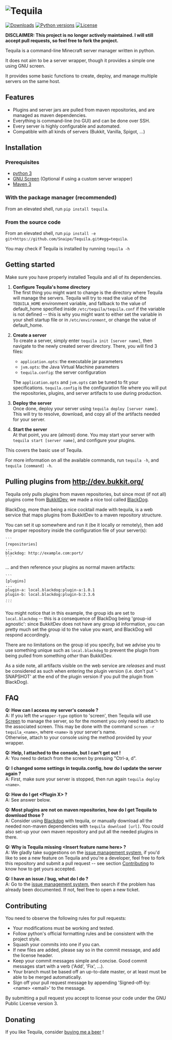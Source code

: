 ![Tequila][logo]
================

[![Downloads][downloads]][pypi]
[![Python versions][python_versions]][pypi]
[![License][license]](./LICENSE)

**DISCLAIMER: This project is no longer actively maintained. I will still accept pull requests, so feel free to fork the project.**

Tequila is a command-line Minecraft server manager written in python.

It does not aim to be a server wrapper, though it provides a simple one using GNU screen.

It provides some basic functions to create, deploy, and manage multiple servers on the same host.

## Features

* Plugins and server jars are pulled from maven repositories, and are managed as maven dependencies.
* Everything is command-line (no GUI) and can be done over SSH.
* Every server is highly configurable and automated.
* Compatible with all kinds of servers (Bukkit, Vanilla, Spigot, ...)

## Installation

### Prerequisites

* [python 3][python]
* [GNU Screen][screen] (Optional if using a custom server wrapper)
* [Maven 3][maven]

### With the package manager (recommended)

From an elevated shell, run `pip install tequila`.

### From the source code

From an elevated shell, run `pip install -e git+https://github.com/Snaipe/Tequila.git#egg=tequila`.

You may check if Tequila is installed by running `tequila -h`

## Getting started

Make sure you have properly installed Tequila and all of its dependencies.

1. **Configure Tequila's home directory**  
    The first thing you might want to change is the directory where Tequila will manage the servers. 
    Tequila will try to read the value of the `TEQUILA_HOME` environment variable, and fallback to the value of default_home
    specified inside `/etc/tequila/tequila.conf` if the variable is not defined -- this is why you might want to either set 
    the variable in your shell startup file or in `/etc/environment`, or change the value of default_home.

2. **Create a server**  
    To create a server, simply enter `tequila init [server name]`, then navigate to the newly created server directory.
    There, you will find 3 files:
    * `application.opts`: the executable jar parameters
    * `jvm.opts`: the Java Virtual Machine parameters
    * `tequila.config`: the server configuration
    
    The `application.opts` and `jvm.opts` can be tuned to fit your specifications.
    `tequila.config` is the configuration file where you will put the repositories, plugins, and server artifacts to use
    during production.
    
3. **Deploy the server**  
    Once done, deploy your server using `tequila deploy [server name]`. This will try to resolve, download, and copy all of
    the artifacts needed for your server.

5. **Start the server**  
    At that point, you are (almost) done. You may start your server with `tequila start [server name]`, and configure your plugins.

This covers the basic use of Tequila.

For more information on all the available commands, run `tequila -h`, and `tequila [command] -h`.

## Pulling plugins from http://dev.bukkit.org/

Tequila only pulls plugins from maven repositories, but since most (if not all) plugins come from [BukkitDev][bukkitdev],
we made a nice tool called [BlackDog][blackdog].

BlackDog, more than being a nice cocktail made with tequila, is a web service that maps plugins from BukkitDev to a
maven repository structure.

You can set it up somewhere and run it (be it locally or remotely), then add the proper repository inside the configuration
file of your server(s):

    ```
    [repositories]
    ...
    blackdog: http://example.com:port/
    ```
    
... and then reference your plugins as normal maven artifacts:

    ```
    [plugins]
    ...
    plugin-a: local.blackdog:plugin-a:1.0.1
    plugin-b: local.blackdog:plugin-b:2.3.6
    ...
    ```

You might notice that in this example, the group ids are set to `local.blackdog` -- this is a consequence of BlackDog
being 'group-id agnostic': since BukkitDev does not have any group id information, you can pretty much set the group id
to the value you want, and BlackDog will respond accordingly.

There are no limitations on the group id you specify, but we advise you to use something unique such as `local.blackdog`
to prevent the plugin from being pulled from something *other* than BukkitDev.

As a side note, all artifacts visible on the web service are *releases* and must be considered as such when entering
the plugin version (i.e. don't put '-SNAPSHOT' at the end of the plugin version if you pull the plugin from BlackDog).

## FAQ

**Q: How can I access my server's console ?**  
A: If you left the `wrapper-type` option to 'screen', then Tequila will use [Screen][screen] to manage the server, 
so for the moment you only need to attach to the associated screen.
This may be done with the command `screen -r tequila_<name>`, where `<name>` is your server's name.  
Otherwise, attach to your console using the method provided by your wrapper.

**Q: Help, I attached to the console, but I can't get out !**  
A: You need to detach from the screen by pressing "Ctrl-a, d".

**Q: I changed some settings in tequila.config, how do I update the server again ?**  
A: First, make sure your server is stopped, then run again `tequila deploy <name>`.

**Q: How do I get \<Plugin X\> ?**  
A: See answer below.

**Q: Most plugins are not on maven repositories, how do I get Tequila to download those ?**  
A: Consider using [Blackdog][blackdog] with tequila, or manually download all the needed non-maven dependencies with
`tequila download [url]`. You could also set-up your own maven repository and put all the needed plugins in there.

**Q: Why is Tequila missing \<Insert feature name here\> ?**  
A: We gladly take suggestions on the [issue management system][issues], if you'd like to see a new feature on Tequila
and you're a developer, feel free to fork this repository and submit a pull request -- see section [Contributing](#contributing)
to know how to get yours accepted.

**Q: I have an issue / bug, what do I do ?**  
A: Go to the [issue management system][issues], then search if the problem has already been documented. If not, feel free to open a new ticket.

## Contributing

You need to observe the following rules for pull requests:

* Your modifications must be working and tested.
* Follow python's official formatting rules and be consistent with the project style.
* Squash your commits into one if you can.
* If new files are added, please say so in the commit message, and add the license header.
* Keep your commit messages simple and concise. Good commit messages start with a verb ('Add', 'Fix', ...).
* Your branch must be based off an up-to-date master, or at least must be able to be merged automatically.
* Sign off your pull request message by appending 'Signed-off-by: \<name\> \<email\>' to the message.

By submitting a pull request you accept to license your code under the GNU Public License version 3.

## Donating

If you like Tequila, consider [buying me a beer](https://www.paypal.com/cgi-bin/webscr&cmd=_s-xclick&hosted_button_id=DTNKSED9ZRY3N) !


[logo]: ../graphics/logo.png?raw=true
[downloads]: https://img.shields.io/pypi/dm/tequila.svg
[python_versions]: https://img.shields.io/pypi/pyversions/tequila.svg
[license]: https://img.shields.io/pypi/l/tequila.svg

[pypi]: https://pypi.python.org/pypi/tequila/
[python]: https://www.python.org/
[screen]: http://www.gnu.org/software/screen/
[maven]: http://maven.apache.org/
[bukkitdev]: http://dev.bukkit.org/bukkit-plugins/
[blackdog]: http://github.com/Snaipe/BlackDog.git
[issues]: https://github.com/Snaipe/Tequila/issues
